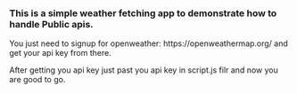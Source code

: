 <h3>This is a simple weather fetching app to demonstrate how to handle Public apis.</h3>
<p>You just need to signup for openweather: https://openweathermap.org/ and get your api key from there.</p>
<p>After getting you api key just past you api key in script.js filr and now you are good to go.</p>
